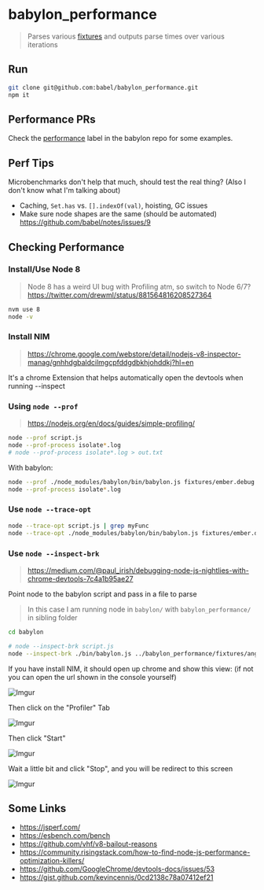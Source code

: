 # babylon_performance

> Parses various [fixtures](/fixtures) and outputs parse times over various iterations

## Run

```sh
git clone git@github.com:babel/babylon_performance.git
npm it
```

## Performance PRs

Check the [performance](https://github.com/babel/babylon/issues?utf8=%E2%9C%93&q=label%3Aperformance%20is%3Aboth) label in the babylon repo for some examples.

## Perf Tips

Microbenchmarks don't help that much, should test the real thing? (Also I don't know what I'm talking about)

- Caching, `Set.has` vs. `[].indexOf(val)`, hoisting, GC issues
- Make sure node shapes are the same (should be automated) https://github.com/babel/notes/issues/9

## Checking Performance

### Install/Use Node 8

> Node 8 has a weird UI bug with Profiling atm, so switch to Node 6/7? https://twitter.com/drewml/status/881564816208527364

```sh
nvm use 8
node -v
```

### Install NIM

> https://chrome.google.com/webstore/detail/nodejs-v8-inspector-manag/gnhhdgbaldcilmgcpfddgdbkhjohddkj?hl=en

It's a chrome Extension that helps automatically open the devtools when running --inspect

### Using `node --prof`

> https://nodejs.org/en/docs/guides/simple-profiling/

```sh
node --prof script.js
node --prof-process isolate*.log
# node --prof-process isolate*.log > out.txt
```

With babylon:

```sh
node --prof ./node_modules/babylon/bin/babylon.js fixtures/ember.debug.js
node --prof-process isolate*.log
```

### Use `node --trace-opt`

```sh
node --trace-opt script.js | grep myFunc
node --trace-opt ./node_modules/babylon/bin/babylon.js fixtures/ember.debug.js
```

### Use `node --inspect-brk`

> https://medium.com/@paul_irish/debugging-node-js-nightlies-with-chrome-devtools-7c4a1b95ae27

Point node to the babylon script and pass in a file to parse

> In this case I am running node in `babylon/` with `babylon_performance/` in sibling folder

```sh
cd babylon

# node --inspect-brk script.js
node --inspect-brk ./bin/babylon.js ../babylon_performance/fixtures/angular.js
```

If you have install NIM, it should open up chrome and show this view: (if not you can open the url shown in the console yourself)

![Imgur](http://i.imgur.com/i7YIyrH.png)

Then click on the "Profiler" Tab

![Imgur](http://i.imgur.com/MI0IrZ9.png)

Then click "Start"

![Imgur](http://i.imgur.com/XGKKjRy.png)

Wait a little bit and click "Stop", and you will be redirect to this screen

![Imgur](http://i.imgur.com/9wYUfXV.png)

## Some Links

- https://jsperf.com/
- https://esbench.com/bench
- https://github.com/vhf/v8-bailout-reasons
- https://community.risingstack.com/how-to-find-node-js-performance-optimization-killers/
- https://github.com/GoogleChrome/devtools-docs/issues/53
- https://gist.github.com/kevincennis/0cd2138c78a07412ef21

